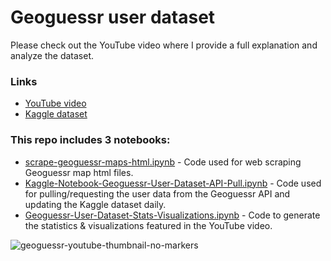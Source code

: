 # Geoguessr user dataset

Please check out the YouTube video where I provide a full explanation and analyze the dataset.

### Links
- [YouTube video](https://www.youtube.com/watch?v=Sm49VCSwjgM)
- [Kaggle dataset](https://www.kaggle.com/datasets/mattop/geoguessr-user-dataset)

### This repo includes 3 notebooks:
- [scrape-geoguessr-maps-html.ipynb](https://github.com/Matt-OP/Geoguessr-user-dataset/blob/main/scrape-geoguessr-maps-html.ipynb) - Code used for web scraping Geoguessr map html files.
- [Kaggle-Notebook-Geoguessr-User-Dataset-API-Pull.ipynb](https://github.com/Matt-OP/Geoguessr-user-dataset/blob/main/Kaggle-Notebook-Geoguessr-User-Dataset-API-Pull.ipynb) - Code used for pulling/requesting the user data from the Geoguessr API and updating the Kaggle dataset daily.
- [Geoguessr-User-Dataset-Stats-Visualizations.ipynb](https://github.com/Matt-OP/Geoguessr-user-dataset/blob/main/Geoguessr-User-Dataset-Stats-Visualizations.ipynb) - Code to generate the statistics & visualizations featured in the YouTube video.

![geoguessr-youtube-thumbnail-no-markers](https://github.com/user-attachments/assets/e50734f7-a0db-4105-8d1a-611e657a3664)
